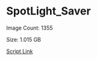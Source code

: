 # SpotLight_Saver

Image Count: 1355

Size: 1.015 GB

[Script Link](https://github.com/liuyal/Archive/blob/master/Python/Utilities/Miscellaneous/spotlight_saver.py)